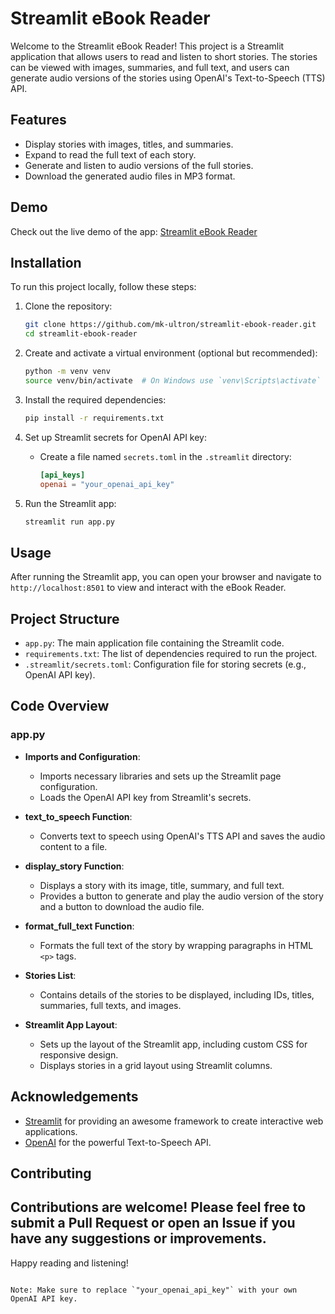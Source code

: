 # Streamlit eBook Reader

Welcome to the Streamlit eBook Reader! This project is a Streamlit application that allows users to read and listen to short stories. The stories can be viewed with images, summaries, and full text, and users can generate audio versions of the stories using OpenAI's Text-to-Speech (TTS) API.

## Features

- Display stories with images, titles, and summaries.
- Expand to read the full text of each story.
- Generate and listen to audio versions of the full stories.
- Download the generated audio files in MP3 format.

## Demo

Check out the live demo of the app: [Streamlit eBook Reader](https://ebook-reader.streamlit.app/)

## Installation

To run this project locally, follow these steps:

1. Clone the repository:
    ```bash
    git clone https://github.com/mk-ultron/streamlit-ebook-reader.git
    cd streamlit-ebook-reader
    ```

2. Create and activate a virtual environment (optional but recommended):
    ```bash
    python -m venv venv
    source venv/bin/activate  # On Windows use `venv\Scripts\activate`
    ```

3. Install the required dependencies:
    ```bash
    pip install -r requirements.txt
    ```

4. Set up Streamlit secrets for OpenAI API key:
    - Create a file named `secrets.toml` in the `.streamlit` directory:
      ```toml
      [api_keys]
      openai = "your_openai_api_key"
      ```

5. Run the Streamlit app:
    ```bash
    streamlit run app.py
    ```

## Usage

After running the Streamlit app, you can open your browser and navigate to `http://localhost:8501` to view and interact with the eBook Reader.

## Project Structure

- `app.py`: The main application file containing the Streamlit code.
- `requirements.txt`: The list of dependencies required to run the project.
- `.streamlit/secrets.toml`: Configuration file for storing secrets (e.g., OpenAI API key).

## Code Overview

### app.py

- **Imports and Configuration**:
  - Imports necessary libraries and sets up the Streamlit page configuration.
  - Loads the OpenAI API key from Streamlit's secrets.

- **text_to_speech Function**:
  - Converts text to speech using OpenAI's TTS API and saves the audio content to a file.

- **display_story Function**:
  - Displays a story with its image, title, summary, and full text.
  - Provides a button to generate and play the audio version of the story and a button to download the audio file.

- **format_full_text Function**:
  - Formats the full text of the story by wrapping paragraphs in HTML `<p>` tags.

- **Stories List**:
  - Contains details of the stories to be displayed, including IDs, titles, summaries, full texts, and images.

- **Streamlit App Layout**:
  - Sets up the layout of the Streamlit app, including custom CSS for responsive design.
  - Displays stories in a grid layout using Streamlit columns.

## Acknowledgements

- [Streamlit](https://streamlit.io/) for providing an awesome framework to create interactive web applications.
- [OpenAI](https://openai.com/) for the powerful Text-to-Speech API.

## Contributing

Contributions are welcome! Please feel free to submit a Pull Request or open an Issue if you have any suggestions or improvements.
---

Happy reading and listening!
```

Note: Make sure to replace `"your_openai_api_key"` with your own OpenAI API key.
